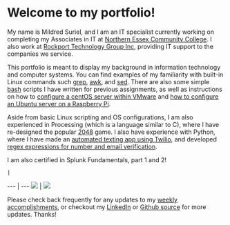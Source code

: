 # Welcome to my portfolio!

My name is Mildred Suriel, and I am an IT specialist currently working on completing my Associates in IT at [Northern Essex Community College](https://www.necc.mass.edu/). I also work at [Rockport Technology Group Inc](https://www.rockporttech.com/), providing IT support to the companies we service.

This portfolio is meant to display my background in information technology and computer systems. You can find examples of my familiarity with built-in Linux commands such [grep](grep), [awk](awk), and [sed](sed). There are also some simple [bash](https://github.com/mildredsuriel/mildredsuriel/tree/master/bash/introlinux) scripts I have written for previous assignments, as well as instructions on how to [configure a centOS server within VMware](centos_vm) and [how to configure an Ubuntu server on a Raspberry Pi](ubuntu_pi). 

Aside from basic Linux scripting and OS configurations, I am also experienced in Processing (which is a language similar to C), where I have re-designed the popular [2048](2048) game. I also have experience with Python, where I have made an [automated texting app using Twilio](twilio), and developed [regex expressions for number and email verification](https://github.com/mildredsuriel/mildredsuriel/tree/master/python/regex).

I am also certified in Splunk Fundamentals, part 1 and 2!

    |
--- | ---
![](https://user-images.githubusercontent.com/64757540/101993580-bd5b5e80-3c89-11eb-81a8-558514e27740.png) | ![](https://user-images.githubusercontent.com/64757540/101993565-a157bd00-3c89-11eb-9994-2d84e17795e5.png)

Please check back frequently for any updates to my [weekly accomplishments](weekly_accomplishments), or checkout my [LinkedIn](https://www.linkedin.com/in/mildred-suriel-957b7688/) or [Github source](https://www.github.com/mildredsuriel) for more updates. Thanks!
